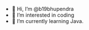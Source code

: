 - 👋 Hi, I’m @b19bhupendra
- 👀 I’m interested in coding
- 🌱 I’m currently learning Java.

<!---
b19bhupendra/b19bhupendra is a ✨ special ✨ repository because its `README.md` (this file) appears on your GitHub profile.
You can click the Preview link to take a look at your changes.
--->
